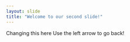 ```yaml
---
layout: slide
title: "Welcome to our second slide!"
---
```

Changing this here
Use the left arrow to go back!

